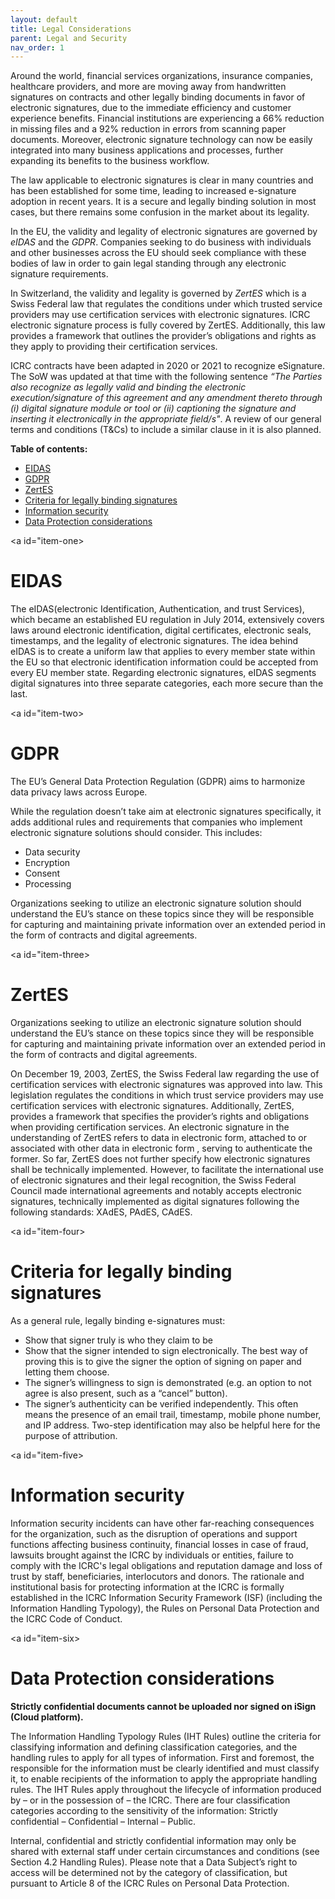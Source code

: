 ```yaml
---
layout: default
title: Legal Considerations
parent: Legal and Security
nav_order: 1
---
```


Around the world, financial services organizations, insurance companies, healthcare providers, and more are moving away from handwritten signatures on contracts and other legally binding documents in favor of electronic signatures, due to the immediate efficiency and customer experience benefits. Financial institutions are experiencing a 66% reduction in missing files and a 92% reduction in errors from scanning paper documents. Moreover, electronic signature technology can now be easily integrated into many business applications and processes, further expanding its benefits to the business workflow.

The law applicable to electronic signatures is clear in many countries and has been established for some time, leading to increased e-signature adoption in recent years. It is a secure and legally binding solution in most cases, but there remains some confusion in the market about its legality.

In the EU, the validity and legality of electronic signatures are governed by *eIDAS* and the *GDPR*. Companies seeking to do business with individuals and other businesses across the EU should seek compliance with these bodies of law in order to gain legal standing through any electronic signature requirements.

In Switzerland, the validity and legality is governed by  *ZertES* which is a Swiss Federal law that regulates the conditions under which trusted service providers may use certification services with electronic signatures. ICRC electronic signature process is fully covered by ZertES. Additionally, this law provides a framework that outlines the provider’s obligations and rights as they apply to providing their certification services.

ICRC contracts have been adapted in 2020 or 2021 to recognize eSignature. The SoW was updated at that time with the following sentence *“The Parties also recognize as legally valid and binding the electronic execution/signature of this agreement and any amendment thereto through (i) digital signature module or tool or (ii) captioning the signature and inserting it electronically in the appropriate field/s"*. A review of our general terms and conditions (T&Cs) to include a similar clause in it is also planned.

**Table of contents:**
- [EIDAS](item-one)
- [GDPR](item-two)
- [ZertES](item-three)
- [Criteria for legally binding signatures](item-four)
- [Information security](item-five)
- [Data Protection considerations](item-six)

<!--Headings-->
<a id="item-one></a>
# EIDAS

The eIDAS(electronic Identification, Authentication, and trust Services), which became an established EU regulation in July 2014, extensively covers laws around electronic identification, digital certificates, electronic seals, timestamps, and the legality of electronic signatures. The idea behind eIDAS is to create a uniform law that applies to every member state within the EU so that electronic identification information could be accepted from every EU member state. Regarding electronic signatures, eIDAS segments digital signatures into three separate categories, each more secure than the last.

<a id="item-two></a>
# GDPR

The EU’s General Data Protection Regulation (GDPR) aims to harmonize data privacy laws across Europe.

While the regulation doesn’t take aim at electronic signatures specifically, it adds additional rules and requirements that companies who implement electronic signature solutions should consider. This includes:

- Data security
- Encryption
- Consent
- Processing

Organizations seeking to utilize an electronic signature solution should understand the EU’s stance on these topics since they will be responsible for capturing and maintaining private information over an extended period in the form of contracts and digital agreements.

<a id="item-three></a>
# ZertES

Organizations seeking to utilize an electronic signature solution should understand the EU’s stance on these topics since they will be responsible for capturing and maintaining private information over an extended period in the form of contracts and digital agreements.

On December 19, 2003, ZertES, the Swiss Federal law regarding the use of certification services with electronic signatures was approved into law. This legislation regulates the conditions in which trust service providers may use certification services with electronic signatures. Additionally, ZertES, provides a framework that specifies the provider’s rights and obligations when providing certification services. An electronic signature in the understanding of ZertES refers to data in electronic form, attached to or associated with other data in electronic form , serving to authenticate the former. So far, ZertES does not further specify how electronic signatures shall be technically implemented. However, to facilitate the international use of electronic signatures and their legal recognition, the Swiss Federal Council made international agreements and notably accepts electronic signatures, technically implemented as digital signatures following the following standards: XAdES, PAdES, CAdES.

<a id="item-four></a>
# Criteria for legally binding signatures

As a general rule, legally binding e-signatures must:

- Show that signer truly is who they claim to be
- Show that the signer intended to sign electronically. The best way of proving this is to give the signer the option of signing on paper and letting them choose.
- The signer’s willingness to sign is demonstrated (e.g. an option to not agree is also present, such as a “cancel” button).
- The signer’s authenticity can be verified independently. This often means the presence of an email trail, timestamp, mobile phone number, and IP address. Two-step identification may also be helpful here for the purpose of attribution.

<a id="item-five></a>
# Information security

Information security incidents can have other far-reaching consequences for the organization, such as the disruption of operations and support functions affecting business continuity, financial losses in case of fraud, lawsuits brought against the ICRC by individuals or entities, failure to comply with the ICRC's legal obligations and reputation damage and loss of trust by staff, beneficiaries, interlocutors and donors. The rationale and institutional basis for protecting information at the ICRC is formally established in the ICRC Information Security Framework (ISF) (including the Information Handling Typology), the Rules on Personal Data Protection and the ICRC Code of Conduct.

<a id="item-six></a>
# Data Protection considerations

**Strictly confidential documents cannot be uploaded nor signed on iSign (Cloud platform).**

The Information Handling Typology Rules (IHT Rules) outline the criteria for classifying information and defining classification categories, and the handling rules to apply for all types of information. First and foremost, the responsible for the information must be clearly identified and must classify it, to enable recipients of the information to apply the appropriate handling rules. The IHT Rules apply throughout the lifecycle of information produced by – or in the possession of – the ICRC. There are four classification categories according to the sensitivity of the information: Strictly confidential – Confidential – Internal – Public.

Internal, confidential and strictly confidential information may only be shared with external staff under certain circumstances and conditions (see Section 4.2 Handling Rules). Please note that a Data Subject’s right to access will be determined not by the category of classification, but pursuant to Article 8 of the ICRC Rules on Personal Data Protection.